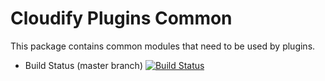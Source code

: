 Cloudify Plugins Common
=======================

This package contains common modules that need to be used by plugins.

- Build Status (master branch) [![Build Status](https://secure.travis-ci.org/cloudify-cosmo/cloudify-plugins-common.png?branch=master)](http://travis-ci.org/cloudify-cosmo/cloudify-plugins-common)
